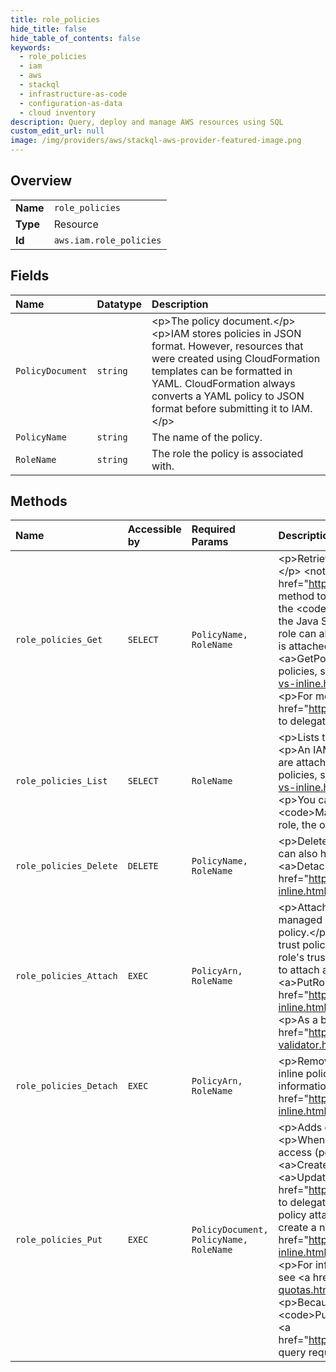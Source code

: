 ```yaml
---
title: role_policies
hide_title: false
hide_table_of_contents: false
keywords:
  - role_policies
  - iam
  - aws    
  - stackql
  - infrastructure-as-code
  - configuration-as-data
  - cloud inventory
description: Query, deploy and manage AWS resources using SQL
custom_edit_url: null
image: /img/providers/aws/stackql-aws-provider-featured-image.png
---
```

  
    

## Overview
<table><tbody>
<tr><td><b>Name</b></td><td><code>role_policies</code></td></tr>
<tr><td><b>Type</b></td><td>Resource</td></tr>
<tr><td><b>Id</b></td><td><code>aws.iam.role_policies</code></td></tr>
</tbody></table>

## Fields
| Name | Datatype | Description |
|:-----|:---------|:------------|
| `PolicyDocument` | `string` | &lt;p&gt;The policy document.&lt;/p&gt; &lt;p&gt;IAM stores policies in JSON format. However, resources that were created using CloudFormation templates can be formatted in YAML. CloudFormation always converts a YAML policy to JSON format before submitting it to IAM.&lt;/p&gt; |
| `PolicyName` | `string` | The name of the policy. |
| `RoleName` | `string` | The role the policy is associated with. |
## Methods
| Name | Accessible by | Required Params | Description |
|:-----|:--------------|:----------------|:------------|
| `role_policies_Get` | `SELECT` | `PolicyName, RoleName` | &lt;p&gt;Retrieves the specified inline policy document that is embedded with the specified IAM role.&lt;/p&gt; &lt;note&gt; &lt;p&gt;Policies returned by this operation are URL-encoded compliant with &lt;a href="https://tools.ietf.org/html/rfc3986"&gt;RFC 3986&lt;/a&gt;. You can use a URL decoding method to convert the policy back to plain JSON text. For example, if you use Java, you can use the &lt;code&gt;decode&lt;/code&gt; method of the &lt;code&gt;java.net.URLDecoder&lt;/code&gt; utility class in the Java SDK. Other languages and SDKs provide similar functionality.&lt;/p&gt; &lt;/note&gt; &lt;p&gt;An IAM role can also have managed policies attached to it. To retrieve a managed policy document that is attached to a role, use &lt;a&gt;GetPolicy&lt;/a&gt; to determine the policy's default version, then use &lt;a&gt;GetPolicyVersion&lt;/a&gt; to retrieve the policy document.&lt;/p&gt; &lt;p&gt;For more information about policies, see &lt;a href="https://docs.aws.amazon.com/IAM/latest/UserGuide/policies-managed-vs-inline.html"&gt;Managed policies and inline policies&lt;/a&gt; in the &lt;i&gt;IAM User Guide&lt;/i&gt;.&lt;/p&gt; &lt;p&gt;For more information about roles, see &lt;a href="https://docs.aws.amazon.com/IAM/latest/UserGuide/roles-toplevel.html"&gt;Using roles to delegate permissions and federate identities&lt;/a&gt;.&lt;/p&gt; |
| `role_policies_List` | `SELECT` | `RoleName` | &lt;p&gt;Lists the names of the inline policies that are embedded in the specified IAM role.&lt;/p&gt; &lt;p&gt;An IAM role can also have managed policies attached to it. To list the managed policies that are attached to a role, use &lt;a&gt;ListAttachedRolePolicies&lt;/a&gt;. For more information about policies, see &lt;a href="https://docs.aws.amazon.com/IAM/latest/UserGuide/policies-managed-vs-inline.html"&gt;Managed policies and inline policies&lt;/a&gt; in the &lt;i&gt;IAM User Guide&lt;/i&gt;.&lt;/p&gt; &lt;p&gt;You can paginate the results using the &lt;code&gt;MaxItems&lt;/code&gt; and &lt;code&gt;Marker&lt;/code&gt; parameters. If there are no inline policies embedded with the specified role, the operation returns an empty list.&lt;/p&gt; |
| `role_policies_Delete` | `DELETE` | `PolicyName, RoleName` | &lt;p&gt;Deletes the specified inline policy that is embedded in the specified IAM role.&lt;/p&gt; &lt;p&gt;A role can also have managed policies attached to it. To detach a managed policy from a role, use &lt;a&gt;DetachRolePolicy&lt;/a&gt;. For more information about policies, refer to &lt;a href="https://docs.aws.amazon.com/IAM/latest/UserGuide/policies-managed-vs-inline.html"&gt;Managed policies and inline policies&lt;/a&gt; in the &lt;i&gt;IAM User Guide&lt;/i&gt;.&lt;/p&gt; |
| `role_policies_Attach` | `EXEC` | `PolicyArn, RoleName` | &lt;p&gt;Attaches the specified managed policy to the specified IAM role. When you attach a managed policy to a role, the managed policy becomes part of the role's permission (access) policy.&lt;/p&gt; &lt;note&gt; &lt;p&gt;You cannot use a managed policy as the role's trust policy. The role's trust policy is created at the same time as the role, using &lt;a&gt;CreateRole&lt;/a&gt;. You can update a role's trust policy using &lt;a&gt;UpdateAssumeRolePolicy&lt;/a&gt;.&lt;/p&gt; &lt;/note&gt; &lt;p&gt;Use this operation to attach a &lt;i&gt;managed&lt;/i&gt; policy to a role. To embed an inline policy in a role, use &lt;a&gt;PutRolePolicy&lt;/a&gt;. For more information about policies, see &lt;a href="https://docs.aws.amazon.com/IAM/latest/UserGuide/policies-managed-vs-inline.html"&gt;Managed policies and inline policies&lt;/a&gt; in the &lt;i&gt;IAM User Guide&lt;/i&gt;.&lt;/p&gt; &lt;p&gt;As a best practice, you can validate your IAM policies. To learn more, see &lt;a href="https://docs.aws.amazon.com/IAM/latest/UserGuide/access_policies_policy-validator.html"&gt;Validating IAM policies&lt;/a&gt; in the &lt;i&gt;IAM User Guide&lt;/i&gt;.&lt;/p&gt; |
| `role_policies_Detach` | `EXEC` | `PolicyArn, RoleName` | &lt;p&gt;Removes the specified managed policy from the specified role.&lt;/p&gt; &lt;p&gt;A role can also have inline policies embedded with it. To delete an inline policy, use &lt;a&gt;DeleteRolePolicy&lt;/a&gt;. For information about policies, see &lt;a href="https://docs.aws.amazon.com/IAM/latest/UserGuide/policies-managed-vs-inline.html"&gt;Managed policies and inline policies&lt;/a&gt; in the &lt;i&gt;IAM User Guide&lt;/i&gt;.&lt;/p&gt; |
| `role_policies_Put` | `EXEC` | `PolicyDocument, PolicyName, RoleName` | &lt;p&gt;Adds or updates an inline policy document that is embedded in the specified IAM role.&lt;/p&gt; &lt;p&gt;When you embed an inline policy in a role, the inline policy is used as part of the role's access (permissions) policy. The role's trust policy is created at the same time as the role, using &lt;a&gt;CreateRole&lt;/a&gt;. You can update a role's trust policy using &lt;a&gt;UpdateAssumeRolePolicy&lt;/a&gt;. For more information about IAM roles, see &lt;a href="https://docs.aws.amazon.com/IAM/latest/UserGuide/roles-toplevel.html"&gt;Using roles to delegate permissions and federate identities&lt;/a&gt;.&lt;/p&gt; &lt;p&gt;A role can also have a managed policy attached to it. To attach a managed policy to a role, use &lt;a&gt;AttachRolePolicy&lt;/a&gt;. To create a new managed policy, use &lt;a&gt;CreatePolicy&lt;/a&gt;. For information about policies, see &lt;a href="https://docs.aws.amazon.com/IAM/latest/UserGuide/policies-managed-vs-inline.html"&gt;Managed policies and inline policies&lt;/a&gt; in the &lt;i&gt;IAM User Guide&lt;/i&gt;.&lt;/p&gt; &lt;p&gt;For information about the maximum number of inline policies that you can embed with a role, see &lt;a href="https://docs.aws.amazon.com/IAM/latest/UserGuide/reference_iam-quotas.html"&gt;IAM and STS quotas&lt;/a&gt; in the &lt;i&gt;IAM User Guide&lt;/i&gt;.&lt;/p&gt; &lt;note&gt; &lt;p&gt;Because policy documents can be large, you should use POST rather than GET when calling &lt;code&gt;PutRolePolicy&lt;/code&gt;. For general information about using the Query API with IAM, see &lt;a href="https://docs.aws.amazon.com/IAM/latest/UserGuide/IAM_UsingQueryAPI.html"&gt;Making query requests&lt;/a&gt; in the &lt;i&gt;IAM User Guide&lt;/i&gt;.&lt;/p&gt; &lt;/note&gt; |
